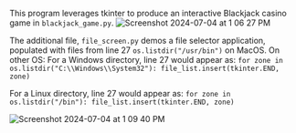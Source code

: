 This program leverages tkinter to produce an interactive Blackjack casino game in `blackjack_game.py`. 
![Screenshot 2024-07-04 at 1 06 27 PM](https://github.com/BDRunnels/Py_Blackjack_tkinter/assets/123217905/b53cfbfb-3d69-4dd1-a532-4e023123bdf6)

The additional file, `file_screen.py` demos a file selector application, populated with files from line 27 `os.listdir("/usr/bin")` on MacOS.
On other OS:
  For a Windows directory, line 27 would appear as:
  `for zone in os.listdir("C:\\Windows\\System32"):
      file_list.insert(tkinter.END, zone)`
      
  For a Linux directory, line 27 would appear as:
  `for zone in os.listdir("/bin"):
      file_list.insert(tkinter.END, zone)`

![Screenshot 2024-07-04 at 1 09 40 PM](https://github.com/BDRunnels/Py_Blackjack_tkinter/assets/123217905/b2002f1a-2775-4858-955e-fe1fa7fd7f5c)
